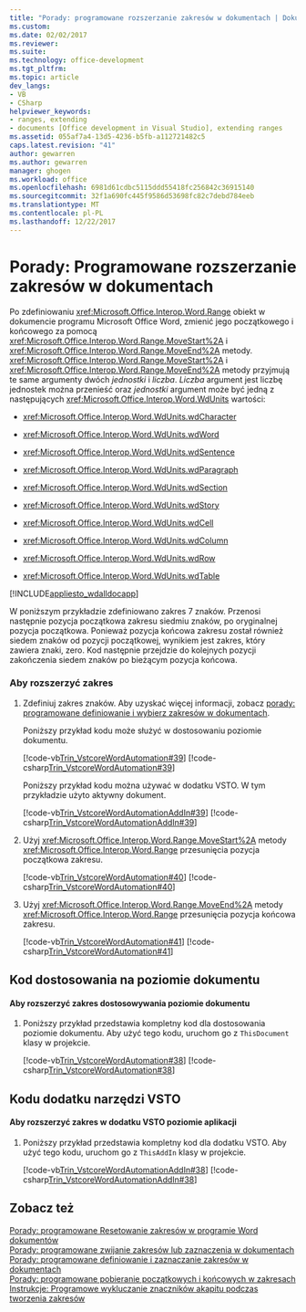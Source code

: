 ```yaml
---
title: "Porady: programowane rozszerzanie zakresów w dokumentach | Dokumentacja firmy Microsoft"
ms.custom: 
ms.date: 02/02/2017
ms.reviewer: 
ms.suite: 
ms.technology: office-development
ms.tgt_pltfrm: 
ms.topic: article
dev_langs:
- VB
- CSharp
helpviewer_keywords:
- ranges, extending
- documents [Office development in Visual Studio], extending ranges
ms.assetid: 055af7a4-13d5-4236-b5fb-a112721482c5
caps.latest.revision: "41"
author: gewarren
ms.author: gewarren
manager: ghogen
ms.workload: office
ms.openlocfilehash: 6981d61cdbc5115ddd55418fc256842c36915140
ms.sourcegitcommit: 32f1a690fc445f9586d53698fc82c7debd784eeb
ms.translationtype: MT
ms.contentlocale: pl-PL
ms.lasthandoff: 12/22/2017
---
```

# <a name="how-to-programmatically-extend-ranges-in-documents"></a>Porady: Programowane rozszerzanie zakresów w dokumentach
  Po zdefiniowaniu <xref:Microsoft.Office.Interop.Word.Range> obiekt w dokumencie programu Microsoft Office Word, zmienić jego początkowego i końcowego za pomocą <xref:Microsoft.Office.Interop.Word.Range.MoveStart%2A> i <xref:Microsoft.Office.Interop.Word.Range.MoveEnd%2A> metody. <xref:Microsoft.Office.Interop.Word.Range.MoveStart%2A> i <xref:Microsoft.Office.Interop.Word.Range.MoveEnd%2A> metody przyjmują te same argumenty dwóch *jednostki* i *liczba*. *Liczba* argument jest liczbę jednostek można przenieść oraz *jednostki* argument może być jedną z następujących <xref:Microsoft.Office.Interop.Word.WdUnits> wartości:  
  
-   <xref:Microsoft.Office.Interop.Word.WdUnits.wdCharacter>  
  
-   <xref:Microsoft.Office.Interop.Word.WdUnits.wdWord>  
  
-   <xref:Microsoft.Office.Interop.Word.WdUnits.wdSentence>  
  
-   <xref:Microsoft.Office.Interop.Word.WdUnits.wdParagraph>  
  
-   <xref:Microsoft.Office.Interop.Word.WdUnits.wdSection>  
  
-   <xref:Microsoft.Office.Interop.Word.WdUnits.wdStory>  
  
-   <xref:Microsoft.Office.Interop.Word.WdUnits.wdCell>  
  
-   <xref:Microsoft.Office.Interop.Word.WdUnits.wdColumn>  
  
-   <xref:Microsoft.Office.Interop.Word.WdUnits.wdRow>  
  
-   <xref:Microsoft.Office.Interop.Word.WdUnits.wdTable>  
  
 [!INCLUDE[appliesto_wdalldocapp](../vsto/includes/appliesto-wdalldocapp-md.md)]  
  
 W poniższym przykładzie zdefiniowano zakres 7 znaków. Przenosi następnie pozycja początkowa zakresu siedmiu znaków, po oryginalnej pozycja początkowa. Ponieważ pozycja końcowa zakresu został również siedem znaków od pozycji początkowej, wynikiem jest zakres, który zawiera znaki, zero. Kod następnie przejdzie do kolejnych pozycji zakończenia siedem znaków po bieżącym pozycja końcowa.  
  
### <a name="to-extend-a-range"></a>Aby rozszerzyć zakres  
  
1.  Zdefiniuj zakres znaków. Aby uzyskać więcej informacji, zobacz [porady: programowane definiowanie i wybierz zakresów w dokumentach](../vsto/how-to-programmatically-define-and-select-ranges-in-documents.md).  
  
     Poniższy przykład kodu może służyć w dostosowaniu poziomie dokumentu.  
  
     [!code-vb[Trin_VstcoreWordAutomation#39](../vsto/codesnippet/VisualBasic/Trin_VstcoreWordAutomationVB/ThisDocument.vb#39)]
     [!code-csharp[Trin_VstcoreWordAutomation#39](../vsto/codesnippet/CSharp/Trin_VstcoreWordAutomationCS/ThisDocument.cs#39)]  
  
     Poniższy przykład kodu można używać w dodatku VSTO. W tym przykładzie użyto aktywny dokument.  
  
     [!code-vb[Trin_VstcoreWordAutomationAddIn#39](../vsto/codesnippet/VisualBasic/Trin_VstcoreWordAutomationAddIn/ThisAddIn.vb#39)]
     [!code-csharp[Trin_VstcoreWordAutomationAddIn#39](../vsto/codesnippet/CSharp/Trin_VstcoreWordAutomationAddIn/ThisAddIn.cs#39)]  
  
2.  Użyj <xref:Microsoft.Office.Interop.Word.Range.MoveStart%2A> metody <xref:Microsoft.Office.Interop.Word.Range> przesunięcia pozycja początkowa zakresu.  
  
     [!code-vb[Trin_VstcoreWordAutomation#40](../vsto/codesnippet/VisualBasic/Trin_VstcoreWordAutomationVB/ThisDocument.vb#40)]
     [!code-csharp[Trin_VstcoreWordAutomation#40](../vsto/codesnippet/CSharp/Trin_VstcoreWordAutomationCS/ThisDocument.cs#40)]  
  
3.  Użyj <xref:Microsoft.Office.Interop.Word.Range.MoveEnd%2A> metody <xref:Microsoft.Office.Interop.Word.Range> przesunięcia pozycja końcowa zakresu.  
  
     [!code-vb[Trin_VstcoreWordAutomation#41](../vsto/codesnippet/VisualBasic/Trin_VstcoreWordAutomationVB/ThisDocument.vb#41)]
     [!code-csharp[Trin_VstcoreWordAutomation#41](../vsto/codesnippet/CSharp/Trin_VstcoreWordAutomationCS/ThisDocument.cs#41)]  
  
## <a name="document-level-customization-code"></a>Kod dostosowania na poziomie dokumentu  
  
#### <a name="to-extend-a-range-in-a-document-level-customization"></a>Aby rozszerzyć zakres dostosowywania poziomie dokumentu  
  
1.  Poniższy przykład przedstawia kompletny kod dla dostosowania poziomie dokumentu. Aby użyć tego kodu, uruchom go z `ThisDocument` klasy w projekcie.  
  
     [!code-vb[Trin_VstcoreWordAutomation#38](../vsto/codesnippet/VisualBasic/Trin_VstcoreWordAutomationVB/ThisDocument.vb#38)]
     [!code-csharp[Trin_VstcoreWordAutomation#38](../vsto/codesnippet/CSharp/Trin_VstcoreWordAutomationCS/ThisDocument.cs#38)]  
  
## <a name="vsto-add-in-code"></a>Kodu dodatku narzędzi VSTO  
  
#### <a name="to-extend-a-range-in-an-application-level-vsto-add-in"></a>Aby rozszerzyć zakres w dodatku VSTO poziomie aplikacji  
  
1.  Poniższy przykład przedstawia kompletny kod dla dodatku VSTO. Aby użyć tego kodu, uruchom go z `ThisAddIn` klasy w projekcie.  
  
     [!code-vb[Trin_VstcoreWordAutomationAddIn#38](../vsto/codesnippet/VisualBasic/Trin_VstcoreWordAutomationAddIn/ThisAddIn.vb#38)]
     [!code-csharp[Trin_VstcoreWordAutomationAddIn#38](../vsto/codesnippet/CSharp/Trin_VstcoreWordAutomationAddIn/ThisAddIn.cs#38)]  
  
## <a name="see-also"></a>Zobacz też  
 [Porady: programowane Resetowanie zakresów w programie Word dokumentów](../vsto/how-to-programmatically-reset-ranges-in-word-documents.md)   
 [Porady: programowane zwijanie zakresów lub zaznaczenia w dokumentach](../vsto/how-to-programmatically-collapse-ranges-or-selections-in-documents.md)   
 [Porady: programowane definiowanie i zaznaczanie zakresów w dokumentach](../vsto/how-to-programmatically-define-and-select-ranges-in-documents.md)   
 [Porady: programowane pobieranie początkowych i końcowych w zakresach](../vsto/how-to-programmatically-retrieve-start-and-end-characters-in-ranges.md)   
 [Instrukcje: Programowe wykluczanie znaczników akapitu podczas tworzenia zakresów](../vsto/how-to-programmatically-exclude-paragraph-marks-when-creating-ranges.md)  
  